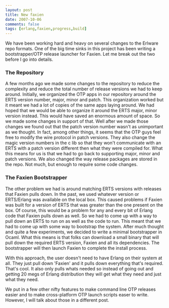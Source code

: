 ```yaml
---
layout: post
title: New faxien
date: 2007-10-06
comments: false
tags: [erlang,faxien,progress,build]
---
```


We have been working hard and heavy on several changes to the Erlware
repo formats. One of the big time sinks in this project has been
writing a bootstrapper/OTP release launcher for Faxien. Let me break
out the two before I go into details.

### The Repository

A few months ago we made some changes to the repository to reduce the
complexity and reduce the total number of release versions we had to
keep around. Initially, we organized the OTP apps in our repository
around the ERTS version number, major, minor and patch. This
organization worked but it meant we had a lot of copies of the same
apps laying around. We had hoped that we would be able to organize it
around the ERTS major, minor version instead. This would have saved an
enormous amount of space. So we made some changes in support of
that. Well after we made those changes we found out that the patch
version number wasn't as unimportant as we thought. In fact, among
other things, it seems that the OTP guys feel free to modify the wire
protocol in patch versions. They also change the magic version numbers
in the c lib so that they won't communicate with an ERTS with a patch
version different then what they were compiled for. What this means
for us is that we had to go back to supporting major, minor and patch
versions. We also changed the way release packages are stored in the
repo. Not much, but enough to require some code changes.

### The Faxien Bootstrapper

The other problem we had is around matching ERTS versions with
releases that Faxien pulls down. In the past, we used whatever version
or ERTS/Erlang was available on the local box. This caused problems if
Faxien was built for a version of ERTS that was greater than the one
present on the box. Of course, this would be a problem for any and
every bit of Erlang code that Faxien pulls down as well. So we had to
come up with a way to pull down an ERTS to run on as well as the code
to run. This meant that we had to come up with some way to bootstrap
the system. After much thought and quite a few experiments, we decided
to write a minimal bootstrapper in Ocaml. What this means is that
folks can download a small binary that will pull down the required
ERTS version, Faxien and all its dependencies. The bootstrapper will
then launch Faxien to complete the install process.

With this approach, the user doesn't need to have Erlang on their
system at all. They just pull down 'Faxien' and it pulls down
everything that's required. That's cool. It also only pulls whats
needed so instead of going out and getting 20 megs of Erlang
distribution they will get what they need and just what they need.

We put in a few other nifty features to make command line OTP releases
easier and to make cross-platform OTP launch scripts easer to
write. However, I will talk about those in a different post.